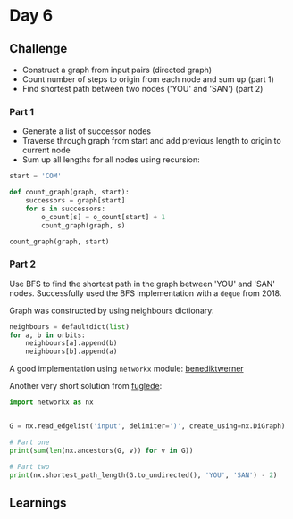 # Day 6

## Challenge

- Construct a graph from input pairs (directed graph)
- Count number of steps to origin from each node and sum up (part 1)
- Find shortest path between two nodes ('YOU' and 'SAN') (part 2)

### Part 1

- Generate a list of successor nodes 
- Traverse through graph from start and add previous length to origin to current node
- Sum up all lengths for all nodes using recursion:

```python
start = 'COM'

def count_graph(graph, start):
    successors = graph[start]
    for s in successors:
        o_count[s] = o_count[start] + 1
        count_graph(graph, s)

count_graph(graph, start)
```

### Part 2

Use BFS to find the shortest path in the graph between 'YOU' and 'SAN' nodes. Successfully used the BFS implementation with a `deque` from 2018.

Graph was constructed by using neighbours dictionary:

```python
neighbours = defaultdict(list)
for a, b in orbits:
    neighbours[a].append(b)
    neighbours[b].append(a)
```

A good implementation using `networkx` module: [benediktwerner](https://github.com/benediktwerner/AdventOfCode/blob/master/2019/day06/sol.py)

Another very short solution from [fuglede]():

```python
import networkx as nx


G = nx.read_edgelist('input', delimiter=')', create_using=nx.DiGraph)

# Part one
print(sum(len(nx.ancestors(G, v)) for v in G))

# Part two
print(nx.shortest_path_length(G.to_undirected(), 'YOU', 'SAN') - 2)
```

## Learnings
